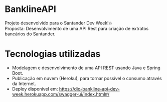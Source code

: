 # BanklineAPI 
Projeto desenvolvido para o Santander Dev Week!🔥 <br>
Proposta: Desenvolvimento de uma API Rest para criação de extratos bancários do Santander.

# Tecnologias utilizadas
- Modelagem e desenvolvimento de uma API REST usando Java e Spring Boot. 
- Publicação em nuvem (Heroku), para tornar possível o consumo através da Internet.
- Deploy disponível em: https://dio-bankline-api-dev-week.herokuapp.com/swagger-ui/index.html#/
